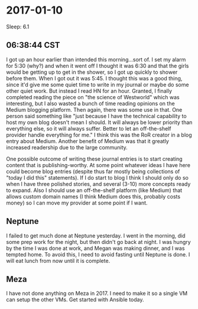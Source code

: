 2017-01-10
==========

Sleep: 6.1

## 06:38:44 CST

I got up an hour earlier than intended this morning...sort of. I set my alarm for 5:30 (why?) and when it went off I thought it was 6:30 and that the girls would be getting up to get in the shower, so I got up quickly to shower before them. When I got out it was 5:45. I thought this was a good thing, since it'd give me some quiet time to write in my journal or maybe do some other quiet work. But instead I read HN for an hour. Granted, I finally completed reading the piece on "the science of Westworld" which was interesting, but I also wasted a bunch of time reading opinions on the Medium blogging platform. Then again, there was some use in that. One person said something like "just because I have the technical capability to host my own blog doesn't mean I should. It will always be lower priority than everything else, so it will always suffer. Better to let an off-the-shelf provider handle everything for me." I think this was the RoR creator in a blog entry about Medium. Another benefit of Medium was that it greatly increased readership due to the large community.

One possible outcome of writing these journal entries is to start creating content that is publishing-worthy. At some point whatever ideas I have here could become blog entries (despite thus far mostly being collections of "today I did this" statements). If I do start to blog I think I should only do so when I have three polished stories, and several (3-10) more concepts ready to expand. Also I should use an off-the-shelf platform (like Medium) that allows custom domain names (I think Medium does this, probably costs money) so I can move my provider at some point if I want.

## Neptune

I failed to get much done at Neptune yesterday. I went in the morning, did some prep work for the night, but then didn't go back at night. I was hungry by the time I was done at work, and Megan was making dinner, and I was tempted home. To avoid this, I need to avoid fasting until Neptune is done. I will eat lunch from now until it is complete.

## Meza

I have not done anything on Meza in 2017. I need to make it so a single VM can setup the other VMs. Get started with Ansible today.
